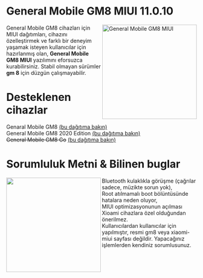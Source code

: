 <h1>General Mobile GM8 MIUI 11.0.10</h1>
<img align="right" width="250" height="250"  alt="General Mobile GM8 MIUI" src="https://i.ibb.co/Btzv1Mf/7946231600-LO1-20180315-103535.png">
<p align="left"> 
General Mobile GM8 cihazları için MIUI dağıtımları, cihazını özelleştirmek ve farklı bir deneyim yaşamak isteyen kullanıcılar için hazırlanmış olan,
  <b>General Mobile GM8 MIUI</b> yazılımını eforsuzca kurabilirsiniz. Stabil olmayan sürümler <b>gm 8</b> için düzgün çalışmayabilir.
</p>
<h1>Desteklenen cihazlar</h1>
Genaral Mobile GM8 <a href="https://gm8miui.glitch.me/">(bu dağıtıma bakın)</a><br>
General Mobile GM8 2020 Edition <a href="https://gm8miui.glitch.me/">(bu dağıtıma bakın)</a><br>
<s>General Mobile GM8 Go</s> <a href="#">(bu dağıtıma bakın)</a><br>
<h1>Sorumluluk Metni & Bilinen buglar</h1>
<img align="left" width="250" height="250" src="https://i.ibb.co/Y7MtPNt/compare-gm8.png">
Bluetooth kulaklıkla görüşme (çağrılar sadece, müzikte sorun yok),<br>
Root atılmamalı boot bölüntüsünde hatalara neden oluyor,<br>
MIUI optimizasyonunun açılması Xioami cihazlara özel olduğundan önerilmez.<br>
Kullanıcılardan kullanıcılar için yapılmıştır, resmi gm8 veya xiaomi-miui sayfası değildir. Yapacağınız işlemlerden kendiniz sorumlusunuz.
